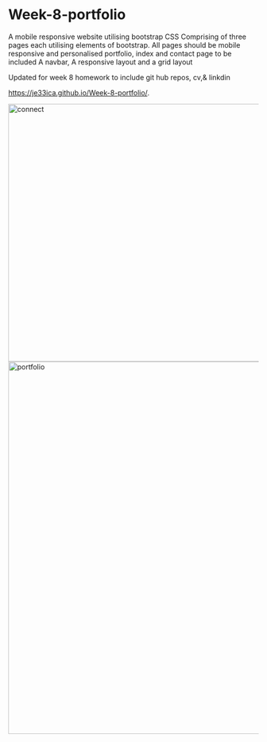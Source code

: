 # Week-8-portfolio
A mobile responsive website utilising bootstrap CSS
Comprising of three pages each utilising elements of bootstrap.
All pages should be mobile responsive and personalised 
portfolio, index and contact page to be included
A navbar, A responsive layout and a grid layout

Updated for week 8 homework to include git hub repos, cv,& linkdin

https://je33ica.github.io/Week-8-portfolio/.

<img width="519" alt="connect" src="https://user-images.githubusercontent.com/67834752/102727155-f5167600-431b-11eb-9296-09a9e6c8ce30.png">
<img width="750" alt="portfolio" src="https://user-images.githubusercontent.com/67834752/102727156-f778d000-431b-11eb-9bda-83f09c0300d9.png">
